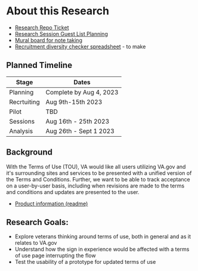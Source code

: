 # About this Research

- [Research Repo Ticket](https://github.com/department-of-veterans-affairs/va.gov-research-repository/issues/351)
- [Research Session Guest List Planning](https://docs.google.com/spreadsheets/d/1tKsTeJmXBLsABERP5pW3uYFH60EDpct7sNYLH0ssLfg/edit?usp=sharing)
- [Mural board for note taking](https://app.mural.co/t/oddballinternal7486/m/oddballinternal7486/1690215396309/04dee4d029baa5e33c00b53d58be3540db30f4b5?sender=u6c46f747a0483ea836054483)
- [Recruitment diversity checker spreadsheet]()  - to make

## Planned Timeline

| Stage | Dates |
| --- | ---|
| Planning | Complete by Aug 4, 2023 |
| Recrtuiting | Aug 9th-15th 2023 |
| Pilot | TBD |
| Sessions | Aug 16th - 25th 2023 |
| Analysis | Aug 26th - Sept 1 2023 |


## Background

With the Terms of Use (TOU), VA would like all users utilizing VA.gov and it's surrounding sites and services to be presented with a unified version of the Terms and Conditions.
Further, we want to be able to track acceptance on a user-by-user basis, including when revisions are made to the terms and conditions and updates are presented to the user.

- [Product information (readme)](https://github.com/department-of-veterans-affairs/va.gov-team/tree/f180bf496a0b9b06b71770f20a4091a3b9bc7b04/products/identity/terms%20and%20conditions)

  
## Research Goals:
- Explore veterans thinking around terms of use, both in general and as it relates to VA.gov
- Understand how the sign in experience would be affected with a terms of use page interrupting the flow 
- Test the usability of a prototype for updated terms of use
